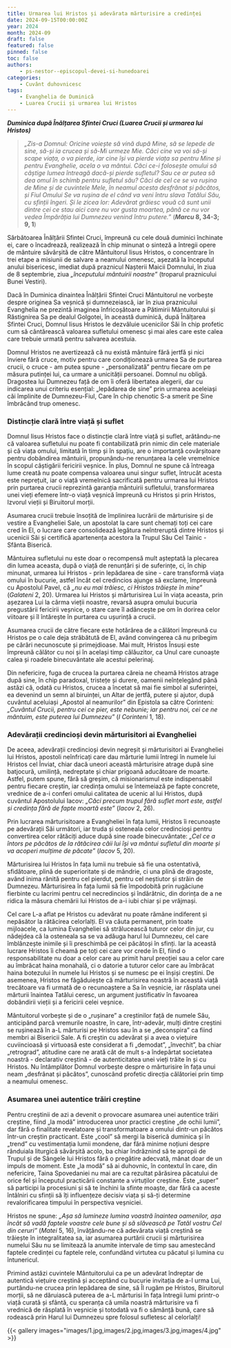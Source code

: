 ```yaml
---
title: Urmarea lui Hristos și adevărata mărturisire a credinței
date: 2024-09-15T00:00:00Z
year: 2024
month: 2024-09
draft: false
featured: false
pinned: false
toc: false
authors:
    - ps-nestor--episcopul-devei-si-hunedoarei
categories:
    - Cuvânt duhovnicesc
tags:
    - Evanghelia de Duminică
    - Luarea Crucii și urmarea lui Hristos
---
```

_**Duminica după Înălțarea Sfintei Cruci (Luarea Crucii și urmarea lui Hristos)**_

> _„Zis-a Domnul: Oricine voiește să vină după Mine, să se lepede de sine, să-și ia crucea și să-Mi urmeze Mie. Căci cine va voi să-și scape viața, o va pierde, iar cine își va pierde viața sa pentru Mine și pentru Evanghelie, acela o va mântui. Căci ce-i folosește omului să câștige lumea întreagă dacă-și pierde sufletul? Sau ce ar putea să dea omul în schimb pentru sufletul său? Căci de cel ce se va rușina de Mine și de cuvintele Mele, în neamul acesta desfrânat și păcătos, și Fiul Omului Se va rușina de el când va veni întru slava Tatălui Său, cu sfinții îngeri. Și le zicea lor: Adevărat grăiesc vouă că sunt unii dintre cei ce stau aici care nu vor gusta moartea, până ce nu vor vedea Împărăția lui Dumnezeu venind întru putere.”_ (**_Marcu_ 8, 34-3; 9, 1**)

Sărbătoarea Înălțării Sfintei Cruci, împreună cu cele două duminici închinate ei, care o încadrează, realizează în chip minunat o sinteză a întregii opere de mântuire săvârșită de către Mântuitorul Iisus Hristos, o concentrare în trei etape a misiunii de salvare a neamului omenesc, așezată la începutul anului bisericesc, imediat după praznicul Nașterii Maicii Domnului, în ziua de 8 septembrie, ziua _„începutului mântuirii noastre”_ (troparul praznicului Bunei Vestiri).

Dacă în Duminica dinaintea Înălțării Sfintei Cruci Mântuitorul ne vorbește despre originea Sa veșnică și dumnezeiască, iar în ziua praznicului Evanghelia ne prezintă imaginea înfricoșătoare a Pătimirii Mântuitorului și Răstignirea Sa pe dealul Golgotei, în această duminică, după Înălțarea Sfintei Cruci, Domnul Iisus Hristos le dezvăluie ucenicilor Săi în chip profetic cum să cântărească valoarea sufletului omenesc și mai ales care este calea care trebuie urmată pentru salvarea acestuia.

Domnul Hristos ne avertizează că nu există mântuire fără jertfă și nici înviere fără cruce, motiv pentru care condiționează urmarea Sa de purtarea crucii, o cruce - am putea spune - „personalizată” pentru fiecare om pe măsura putinței lui, ca urmare a unicității persoanei. Domnul nu obligă. Dragostea lui Dumnezeu față de om îi oferă libertatea alegerii, dar cu indicarea unui criteriu esențial: „lepădarea de sine” prin urmarea aceleiași căi împlinite de Dumnezeu-Fiul, Care în chip chenotic S-a smerit pe Sine îmbrăcând trup omenesc.

### Distincție clară între viață și suflet

Domnul Iisus Hristos face o distincție clară între viață și suflet, arătându-ne că valoarea sufletului nu poate fi contabilizată prin nimic din cele materiale și că viața omului, limitată în timp și în spațiu, are o importanță covârșitoare pentru dobândirea mântuirii, propunându-ne renunțarea la cele vremelnice în scopul câștigării fericirii veșnice. În plus, Domnul ne spune că întreaga lume creată nu poate compensa valoarea unui singur suflet, întrucât acesta este neprețuit, iar o viață vremelnică sacrificată pentru urmarea lui Hristos prin purtarea crucii reprezintă garanția mântuirii sufletului, transformarea unei vieți efemere într-o viață veșnică împreună cu Hristos și prin Hristos, Izvorul vieții și Biruitorul morții.

Asumarea crucii trebuie însoțită de împlinirea lucrării de mărturisire și de vestire a Evangheliei Sale, un apostolat la care sunt chemați toți cei care cred în El, o lucrare care consolidează legătura neîntreruptă dintre Hristos și ucenicii Săi și certifică apartenența acestora la Trupul Său Cel Tainic - Sfânta Biserică.

Mântuirea sufletului nu este doar o recompensă mult așteptată la plecarea din lumea aceasta, după o viață de renunțări și de suferințe, ci, în chip minunat, urmarea lui Hristos - prin lepădarea de sine - care transformă viața omului în bucurie, astfel încât cel credincios ajunge să exclame, împreună cu Apostolul Pavel, că _„nu eu mai trăiesc, ci Hristos trăiește în mine”_ (_Galateni_ 2, 20). Urmarea lui Hristos și mărturisirea Lui în viața aceasta, prin așezarea Lui la cârma vieții noastre, revarsă asupra omului bucuria pregustării fericirii veșnice, o stare care îl adâncește pe om în dorirea celor viitoare și îl întărește în purtarea cu ușurință a crucii.

Asumarea crucii de către fiecare este hotărârea de a călători împreună cu Hristos pe o cale deja străbătută de El, având convingerea că nu pribegim pe cărări necunoscute și primejdioase. Mai mult, Hristos Însuși este împreună călător cu noi și în același timp călăuzitor, ca Unul care cunoaște calea și roadele binecuvântate ale acestui pelerinaj.

Din nefericire, fuga de crucea la purtarea căreia ne cheamă Hristos atrage după sine, în chip paradoxal, tristețe și durere, oamenii neînțelegând până astăzi că, odată cu Hristos, crucea a încetat să mai fie simbol al suferinței, ea devenind un semn al biruinței, un Altar de jertfă, putere și ajutor, după cuvântul aceluiași „Apostol al neamurilor” din Epistola sa către Corinteni: _„Cuvântul Crucii, pentru cei ce pier, este nebunie; iar pentru noi, cei ce ne mântuim, este puterea lui Dumnezeu”_ (_I Corinteni_ 1, 18).

### Adevărații credincioși devin mărturisitori ai Evangheliei

De aceea, adevărații credincioși devin negreșit și mărturisitori ai Evangheliei lui Hristos, apostoli neînfricați care dau mărturie lumii întregi în numele lui Hristos cel Înviat, chiar dacă uneori această mărturisire atrage după sine batjocură, umilință, nedreptate și chiar prigoană aducătoare de moarte. Astfel, putem spune, fără să greșim, că misionarismul este indispensabil pentru fiecare creștin, iar credința omului se întemeiază pe fapte concrete, vrednice de a-i conferi omului calitatea de ucenic al lui Hristos, după cuvântul Apostolului Iacov: _„Căci precum trupul fără suflet mort este, astfel și credința fără de fapte moartă este”_ (_Iacov_ 2, 26).

Prin lucrarea mărturisitoare a Evangheliei în fața lumii, Hristos îi recunoaște pe adevărații Săi următori, iar truda și osteneala celor credincioși pentru convertirea celor rătăciți aduce după sine roade binecuvântate: _„Cel ce a întors pe păcătos de la rătăcirea căii lui își va mântui sufletul din moarte și va acoperi mulțime de păcate”_ (_Iacov_ 5, 20).

Mărturisirea lui Hristos în fața lumii nu trebuie să fie una ostentativă, sfidătoare, plină de superioritate și de mândrie, ci una plină de dragoste, având inima rănită pentru cel pierdut, pentru cel neștiutor și străin de Dumnezeu. Mărturisirea în fața lumii să fie împodobită prin rugăciune fierbinte cu lacrimi pentru cel necredincios și îndărătnic, din dorința de a ne ridica la măsura chemării lui Hristos de a-i iubi chiar și pe vrăjmași.

Cel care L-a aflat pe Hristos cu adevărat nu poate rămâne indiferent și nepăsător la rătăcirea celorlalți. El va căuta permanent, prin toate mijloacele, ca lumina Evangheliei să strălucească tuturor celor din jur, cu nădejdea că la osteneala sa se va adăuga harul lui Dumnezeu, cel care îmblânzește inimile și îi preschimbă pe cei păcătoși în sfinți. Iar la această lucrare Hristos îi cheamă pe toți cei care vor crede în El, fiind o responsabilitate nu doar a celor care au primit harul preoției sau a celor care au îmbrăcat haina monahală, ci o datorie a tuturor celor care au îmbrăcat haina botezului în numele lui Hristos și se numesc pe ei înșiși creștini. De asemenea, Hristos ne făgăduiește că mărturisirea noastră în această viață trecătoare va fi urmată de o recunoaștere a Sa în veșnicie, iar răsplata unei mărturii înaintea Tatălui ceresc, un argument justificativ în favoarea dobândirii vieții și a fericirii celei veșnice.

Mântuitorul vorbește și de o „rușinare” a creștinilor față de numele Său, anticipând parcă vremurile noastre, în care, într-adevăr, mulți dintre creștini se rușinează în a-L mărturisi pe Hristos sau în a se „deconspira” ca fiind membri ai Bisericii Sale. A fi creștin cu adevărat și a avea o viețuire cuviincioasă și virtuoasă este considerat a fi „demodat”, „învechit”, ba chiar „retrograd”, atitudine care ne arată cât de mult s-a îndepărtat societatea noastră - declarativ creștină - de autenticitatea unei vieți trăite în și cu Hristos. Nu întâmplător Domnul vorbește despre o mărturisire în fața unui neam „desfrânat și păcătos”, cunoscând profetic direcția călătoriei prin timp a neamului omenesc.

### Asumarea unei autentice trăiri creștine

Pentru creștinii de azi a devenit o provocare asumarea unei autentice trăiri creștine, fiind „la modă” introducerea unor practici creștine „de ochii lumii”, dar fără o finalitate revelatoare și transformatoare a omului dintr-un păcătos într-un creștin practicant. Este „cool” să mergi la biserică duminica și în „trend” cu vestimentația lumii mondene, dar fără minime noțiuni despre rânduiala liturgică săvârșită acolo, ba chiar îndrăznind să te apropii de Trupul și de Sângele lui Hristos fără o pregătire adecvată, mânat doar de un impuls de moment. Este „la modă” să ai duhovnic, în contextul în care, din nefericire, Taina Spovedaniei nu mai are ca rezultat părăsirea păcatului de orice fel și începutul practicării constante a virtuților creștine. Este „super” să participi la procesiuni și să te închini la sfinte moaște, dar fără ca aceste întâlniri cu sfinții să îți influențeze decisiv viața și să-ți determine revalorificarea timpului în perspectiva veșniciei.

Hristos ne spune: _„Așa să lumineze lumina voastră înaintea oamenilor, așa încât să vadă faptele voastre cele bune și să slăvească pe Tatăl vostru Cel din ceruri”_ (_Matei_ 5, 16), învățându-ne că adevărata viață creștină se trăiește în integralitatea sa, iar asumarea purtării crucii și mărturisirea numelui Său nu se limitează la anumite intervale de timp sau amestecând faptele credinței cu faptele rele, confundând virtutea cu păcatul și lumina cu întunericul.

Primind astăzi cuvintele Mântuitorului ca pe un adevărat îndreptar de autentică viețuire creștină și acceptând cu bucurie invitația de a-I urma Lui, purtându-ne crucea prin lepădarea de sine, să Îl rugăm pe Hristos, Biruitorul morții, să ne dăruiască puterea de a-L mărturisi în fața întregii lumi printr-o viață curată și sfântă, cu speranța că umila noastră mărturisire va fi vrednică de răsplată în veșnicie și totodată va fi o sămânță bună, care să rodească prin Harul lui Dumnezeu spre folosul sufletesc al celorlalți!

{{< gallery images="images/1.jpg,images/2.jpg,images/3.jpg,images/4.jpg" >}}